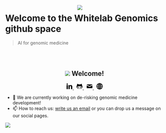 <a href="https://whitelabgx.com"><img src="https://cdn.healthtechalpha.com/static/startup_data_images/106544.png" width="275" align="right" /></a>

# Welcome to the Whitelab Genomics github space
> AI for genomic medicine

<br />
<br />

<h2 align="center">
    <img src="https://raw.githubusercontent.com/MartinHeinz/MartinHeinz/master/wave.gif" height="40px"> Welcome!
</h2>

<p align="center">
    <a href="https://linkedin.com/in/whitelab-genomics">
        <img src="https://raw.githubusercontent.com/mzjp2/mzjp2/master/icons/linkedin.svg" width=20px height=20px alt="linkedin: whitelab-genomics/">
    </a>&nbsp;
    <a href="https://github.com/WhitelabGenomics">
        <img src="https://raw.githubusercontent.com/mzjp2/mzjp2/master/icons/github.svg" width=20px height=20px alt="github: oscar-defelice">
    </a>&nbsp;
    <a href="mailto:contact@whitelabgx.com">
        <img src="https://raw.githubusercontent.com/mzjp2/mzjp2/master/icons/mail.svg" width=20px height=20px alt="email">
    </a>&nbsp;
    <a href="https://whitelabgx.com">
        <img src="https://raw.githubusercontent.com/mzjp2/mzjp2/master/icons/web.svg" width=20px height=20px alt="website">
    </a>
</p>


- 🧬 We are currently working on de-risking genomic medicine development!
- 📫 How to reach us: [write us an email](mailto:contact@whitelabgx.com) or you can drop us a message on our social pages.
<!-- - ❤ If you enjoy what I do, you [can become a sponsor and fund me](https://github.com/sponsors/oscar-defelice/) <br /> -->

<!---
---

<a href="https://ionicabizau.github.io/github-profile-languages/?&user=whitelabgenomics">
  <img align="left" src="https://github-readme-stats.vercel.app/api/top-langs/?username=oscar-defelice&count_private=true&langs_count=9&hide=jupyter%20notebook,tex&layout=compact" />
</a>
<a href="https://coderstats.github.io/github/#oscar-defelice">
  <img align="right" width="450" src="https://github-readme-stats.vercel.app/api?username=oscar-defelice&show_icons=true&count_private=true" />
</a>



<br />
<br />
<p align="center">
    <img src="https://streak-stats.demolab.com/?user=oscar-defelice&currStreakNum=2FD3EB&fire=pink&sideLabels=F00&date_format=[Y.]n.j">
</p>
--->

<!--- Google Analytics Pixel Tracker -->
<img src="https://www.google-analytics.com/collect?v=1&t=pageview&tid=UA-140255752-1&dh=github.com&dp=https%3A%2F%2Fgithub.com%2Foscar-defelice" />


<!--
**oscar-defelice/oscar-defelice** is a ✨ _special_ ✨ repository because its `README.md` (this file) appears on your GitHub profile.

Here are some ideas to get you started:

- 🔭 I’m currently working on ...
- 🌱 I’m currently learning ...
- 👯 I’m looking to collaborate on ...
- 🤔 I’m looking for help with ...
- 💬 Ask me about ...
- 📫 How to reach me: ...
- 😄 Pronouns: ...
- ⚡ Fun fact: ...
-->
